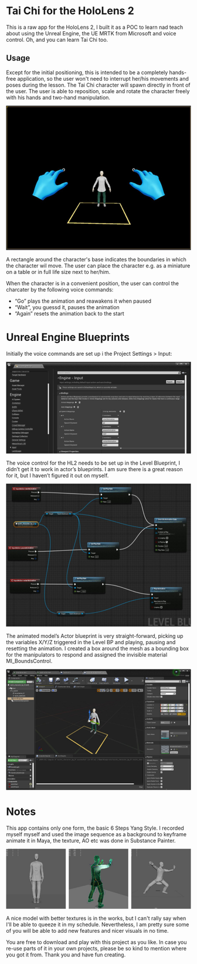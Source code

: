 # Tai Chi for the HoloLens 2 

This is a raw app for the HoloLens 2, I built it as a POC to learn nad teach about using the Unreal Engine, the UE MRTK from Microsoft and voice control.
Oh, and you can learn Tai Chi too.


## Usage

Except for the initial positioning, this is intended to be a completely hands-free application, so the user won't need to interrupt her/his movements and poses during the lesson.
The Tai Chi character will spawn directly in front of the user.
The user is able to reposition, scale and rotate the character freely with his hands and two-hand manipulation.

![spawn](https://github.com/Species521/HL2_UE4_TaiChi/blob/main/Content/images/app_spawn_01.JPG) 

A rectangle around the character's base indicates the boundaries in which the character wil move. The user can place the character e.g. as a miniature on a table or in full life size next to her/him.

When the character is in a convenient position, the user can control the charcater by the following voice commands:
- “Go” plays the animation and reawakens it when paused
- “Wait”, you guessd it, pauses the animation
- “Again” resets the animation back to the start



# Unreal Engine Blueprints

Initially the voice commands are set up i the Project Settings > Input:

![spawn](https://github.com/Species521/HL2_UE4_TaiChi/blob/main/Content/images/voice_commands_project_settings_01.JPG)

The voice control for the HL2 needs to be set up in the Level Blueprint, I didn’t get it to work in actor’s blueprints. I am sure there is a great reason for it, but I haven’t figured it out on myself.

![spawn](https://github.com/Species521/HL2_UE4_TaiChi/blob/main/Content/images/Level_BP_eventgraph_01.JPG)

The animated model’s Actor blueprint is very straight-forward, picking up the variables X/Y/Z triggered in the Level BP and playing, pausing and resetting the animation.
I created a box around the mesh as a bounding box for the manipulators to respond and assigned the invisible material MI_BoundsControl.

![spawn](https://github.com/Species521/HL2_UE4_TaiChi/blob/main/Content/images/taichi_character_bp_screen_01.JPG)

# Notes

This app contains only one form, the basic 6 Steps Yang Style.
I recorded myself myself and used the image sequence as a background to keyframe animate it in Maya, the texture, AO etc was done in Substance Painter.

![spawn](https://github.com/Species521/HL2_UE4_TaiChi/blob/main/Content/images/taichi_character_maya_01.JPG)

A nice model with better textures is in the works, but I can't rally say when I'll be able to queeze it in my schedule.
Nevertheless, I am pretty sure some of you will be able to add new features and nicer visuals in no time.

You are free to download and play with this project as you like. In case you re-use parts of it in your own projects, please be so kind to mention where you got it from.
Thank you and have fun creating.
